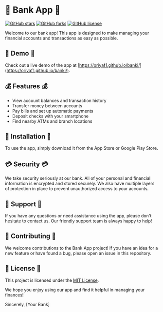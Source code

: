 # 🏦 Bank App 🏦
[![GitHub stars](https://img.shields.io/github/stars/oriyaf1/banki.svg)](https://github.com/oriyaf1/banki/stargazers)
[![GitHub forks](https://img.shields.io/github/forks/oriyaf1/banki.svg)](https://github.com/oriyaf1/banki/network)
[![GitHub license](https://img.shields.io/github/license/oriyaf1/banki.svg)](https://github.com/oriyaf1/banki/blob/master/LICENSE)

Welcome to our bank app! This app is designed to make managing your financial accounts and transactions as easy as possible. 

## 📱 Demo 📱

Check out a live demo of the app at [https://oriyaf1.github.io/banki/](https://oriyaf1.github.io/banki/).

## 💰 Features 💰
- View account balances and transaction history
- Transfer money between accounts
- Pay bills and set up automatic payments
- Deposit checks with your smartphone
- Find nearby ATMs and branch locations

## 📱 Installation 📱

To use the app, simply download it from the App Store or Google Play Store. 

## 💳 Security 💳

We take security seriously at our bank. All of your personal and financial information is encrypted and stored securely. We also have multiple layers of protection in place to prevent unauthorized access to your accounts.

## 💬 Support 💬

If you have any questions or need assistance using the app, please don't hesitate to contact us. Our friendly support team is always happy to help!

## 🤝 Contributing 🤝

We welcome contributions to the Bank App project! If you have an idea for a new feature or have found a bug, please open an issue in this repository.

## 📄 License 📄

This project is licensed under the [MIT License](LICENSE).

We hope you enjoy using our app and find it helpful in managing your finances!

Sincerely,
[Your Bank]
